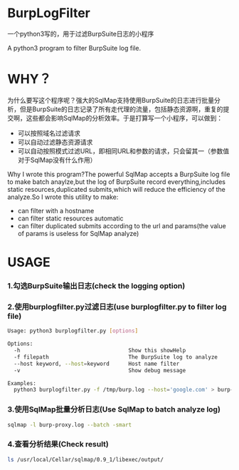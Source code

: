 # BurpLogFilter
一个python3写的，用于过滤BurpSuite日志的小程序

A python3 program to filter BurpSuite log file.

# WHY？

为什么要写这个程序呢？强大的SqlMap支持使用BurpSuite的日志进行批量分析，但是BurpSuite的日志记录了所有走代理的流量，包括静态资源啊，重复的提交啊，这些都会影响SqlMap的分析效率。于是打算写一个小程序，可以做到：

- 可以按照域名过滤请求
- 可以自动过滤静态资源请求
- 可以自动按照模式过滤URL，即相同URL和参数的请求，只会留其一（参数值对于SqlMap没有什么作用）

Why I wrote this program?The powerful SqlMap accepts a BurpSuite log file to make batch anaylze,but the log of BurpSuite record everything,includes static resources,duplicated submits,which will reduce the efficiency of the analyze.So I wrote this utility to make:

- can filter with a hostname
- can filter static resources automatic
- can filter duplicated submits according to the url and params(the value of params is useless for SqlMap analyze)




# USAGE

### 1.勾选BurpSuite输出日志(check the logging option)


### 2.使用burplogfilter.py过滤日志(use burplogfilter.py to filter log file)

```sh
Usage: python3 burplogfilter.py [options]

Options:
  -h                                  Show this showHelp
  -f filepath                         The BurpSuite log to analyze
  --host keyword, --host=keyword      Host name filter
  -v                                  Show debug message

Examples:
  python3 burplogfilter.py -f /tmp/burp.log --host='google.com' > burp-proxy.log
```

### 3.使用SqlMap批量分析日志(Use SqlMap to batch analyze log)

```sh
sqlmap -l burp-proxy.log --batch -smart
```

### 4.查看分析结果(Check result)

```sh
ls /usr/local/Cellar/sqlmap/0.9_1/libexec/output/
```
